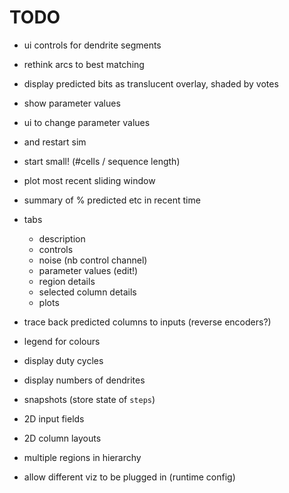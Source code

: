 # TODO

* ui controls for dendrite segments

* rethink arcs to best matching

* display predicted bits as translucent overlay, shaded by votes

* show parameter values
* ui to change parameter values
* and restart sim

* start small! (#cells / sequence length)

* plot most recent sliding window

* summary of % predicted etc in recent time

* tabs
  * description
  * controls
  * noise (nb control channel)
  * parameter values (edit!)
  * region details
  * selected column details
  * plots


* trace back predicted columns to inputs (reverse encoders?)

* legend for colours
* display duty cycles
* display numbers of dendrites
* snapshots (store state of `steps`)
* 2D input fields
* 2D column layouts
* multiple regions in hierarchy

* allow different viz to be plugged in (runtime config)

